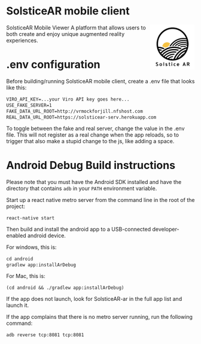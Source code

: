 
# SolsticeAR mobile client

<img src="./icons/solstice-splash.png" align="right"
     title="Solstice AR Logo" width="120" height="120">

SolsticeAR Mobile Viewer
A platform that allows users to both create and enjoy unique augmented reality experiences.

# .env configuration

Before building/running SolsticeAR mobile client, create a .env file that looks like this:

```
VIRO_API_KEY=...your Viro API key goes here...
USE_FAKE_SERVER=1
FAKE_DATA_URL_ROOT=http://vrmockforjill.nfshost.com
REAL_DATA_URL_ROOT=https://solsticear-serv.herokuapp.com
```

To toggle between the fake and real server, change the value in the .env file.
This will not register as a real change when the app reloads, so to trigger that also make a stupid change to the js, like adding a space.


# Android Debug Build instructions

Please note that you must have the Android SDK installed and have the directory that contains `adb` in your `PATH` environment variable.

Start up a react native metro server from the command line in the root of the project:
```
react-native start
```

Then build and install the android app to a USB-connected developer-enabled android device.

For windows, this is:
```
cd android
gradlew app:installArDebug
```

For Mac, this is:
```
(cd android && ./gradlew app:installArDebug)
```

If the app does not launch, look for SolsticeAR-ar in the full app list and launch it.

If the app complains that there is no metro server running, run the following command:
```
adb reverse tcp:8081 tcp:8081
```
